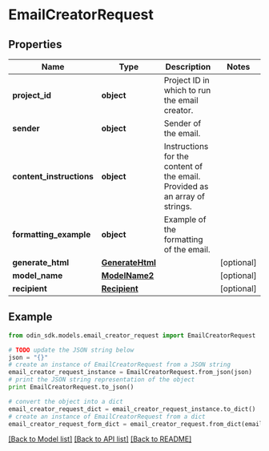 # EmailCreatorRequest


## Properties

Name | Type | Description | Notes
------------ | ------------- | ------------- | -------------
**project_id** | **object** | Project ID in which to run the email creator. | 
**sender** | **object** | Sender of the email. | 
**content_instructions** | **object** | Instructions for the content of the email. Provided as an array of strings. | 
**formatting_example** | **object** | Example of the formatting of the email. | 
**generate_html** | [**GenerateHtml**](GenerateHtml.md) |  | [optional] 
**model_name** | [**ModelName2**](ModelName2.md) |  | [optional] 
**recipient** | [**Recipient**](Recipient.md) |  | [optional] 

## Example

```python
from odin_sdk.models.email_creator_request import EmailCreatorRequest

# TODO update the JSON string below
json = "{}"
# create an instance of EmailCreatorRequest from a JSON string
email_creator_request_instance = EmailCreatorRequest.from_json(json)
# print the JSON string representation of the object
print EmailCreatorRequest.to_json()

# convert the object into a dict
email_creator_request_dict = email_creator_request_instance.to_dict()
# create an instance of EmailCreatorRequest from a dict
email_creator_request_form_dict = email_creator_request.from_dict(email_creator_request_dict)
```
[[Back to Model list]](../README.md#documentation-for-models) [[Back to API list]](../README.md#documentation-for-api-endpoints) [[Back to README]](../README.md)



